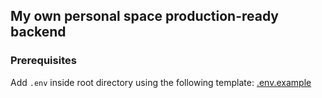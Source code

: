 ## My own personal space production-ready backend

### Prerequisites

Add `.env` inside root directory using the following template: [.env.example](https://github.com/DanielT404/vitae-backend/blob/main/.env.example)
